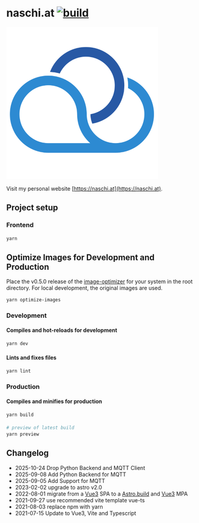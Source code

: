 # naschi.at [![build](https://github.com/naschidaniel/naschi/actions/workflows/build.yml/badge.svg)](https://github.com/naschidaniel/naschi/actions/workflows/build.yml)

![Logo naschi.at](./public/NaschiLogo.png "naschi.at")

Visit my personal website [https://naschi.at](https://naschi.at).

## Project setup

### Frontend
``` sh
yarn
```

## Optimize Images for Development and Production

Place the v0.5.0 release of the [image-optimizer](https://github.com/naschidaniel/image-optimizer) for your system in the root directory. For local development, the original images are used.

```sh
yarn optimize-images
```

### Development
#### Compiles and hot-reloads for development
```sh
yarn dev
```

#### Lints and fixes files
```sh
yarn lint
```

### Production
#### Compiles and minifies for production
```sh
yarn build

# preview of latest build
yarn preview
```

## Changelog

- 2025-10-24 Drop Python Backend and MQTT Client
- 2025-09-08 Add Python Backend for MQTT
- 2025-09-05 Add Support for MQTT
- 2023-02-02 upgrade to astro v2.0
- 2022-08-01 migrate from a [Vue3](https://vuejs.org/) SPA to a [Astro.build](https://astro.build/) and [Vue3](https://vuejs.org/) MPA
- 2021-09-27 use recommended vite template vue-ts 
- 2021-08-03 replace npm with yarn
- 2021-07-15 Update to Vue3, Vite and Typescript
